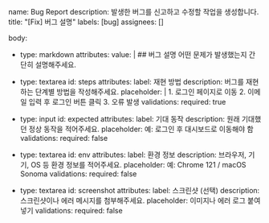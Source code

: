 name: Bug Report
description: 발생한 버그를 신고하고 수정할 작업을 생성합니다.
title: "[Fix] 버그 설명"
labels: [bug]
assignees: []

body:
  - type: markdown
    attributes:
      value: |
        ## 버그 설명
        어떤 문제가 발생했는지 간단히 설명해주세요.

  - type: textarea
    id: steps
    attributes:
      label: 재현 방법
      description: 버그를 재현하는 단계별 방법을 작성해주세요.
      placeholder: |
        1. 로그인 페이지로 이동
        2. 이메일 입력 후 로그인 버튼 클릭
        3. 오류 발생
    validations:
      required: true

  - type: input
    id: expected
    attributes:
      label: 기대 동작
      description: 원래 기대했던 정상 동작을 적어주세요.
      placeholder: 예: 로그인 후 대시보드로 이동해야 함
    validations:
      required: false

  - type: textarea
    id: env
    attributes:
      label: 환경 정보
      description: 브라우저, 기기, OS 등 환경 정보를 적어주세요.
      placeholder: 예: Chrome 121 / macOS Sonoma
    validations:
      required: false

  - type: textarea
    id: screenshot
    attributes:
      label: 스크린샷 (선택)
      description: 스크린샷이나 에러 메시지를 첨부해주세요.
      placeholder: 이미지나 에러 로그 붙여넣기
    validations:
      required: false
